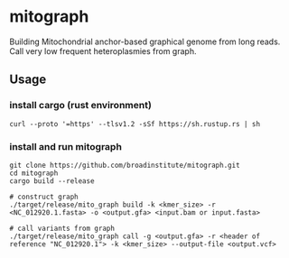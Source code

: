 # mitograph

Building Mitochondrial anchor-based graphical genome from long reads. Call very low frequent heteroplasmies from graph.

## Usage
### install cargo (rust environment)
```
curl --proto '=https' --tlsv1.2 -sSf https://sh.rustup.rs | sh
```

### install and run mitograph
```
git clone https://github.com/broadinstitute/mitograph.git
cd mitograph
cargo build --release

# construct graph
./target/release/mito_graph build -k <kmer_size> -r <NC_012920.1.fasta> -o <output.gfa> <input.bam or input.fasta>

# call variants from graph
./target/release/mito_graph call -g <output.gfa> -r <header of reference "NC_012920.1"> -k <kmer_size> --output-file <output.vcf>
```
